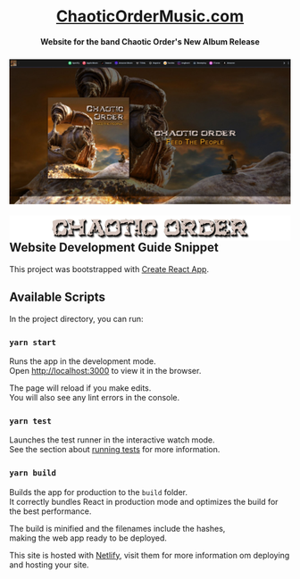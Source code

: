<div align="center">
    <h1>
        <a href="https://chaoticordermusic.com/">ChaoticOrderMusic.com</a>
    </h1>
    <h4><b>Website for the band Chaotic Order's New Album Release</b></h4>

</div>


### [![Website Screenshot](chaoticordermusic.com-homepage-screenshot.jpg)](https://chaoticordermusic.com/)

<img src="src/images/logo-tan-large-10.png" alt="Chaotic Order Logo" height="45px" align="right">


----------


## Website Development Guide Snippet


This project was bootstrapped with [Create React App](https://github.com/facebook/create-react-app).

## Available Scripts

In the project directory, you can run:

### `yarn start`

Runs the app in the development mode.<br />
Open [http://localhost:3000](http://localhost:3000) to view it in the browser.

The page will reload if you make edits.<br />
You will also see any lint errors in the console.

### `yarn test`

Launches the test runner in the interactive watch mode.<br />
See the section about [running tests](https://facebook.github.io/create-react-app/docs/running-tests) for more information.

### `yarn build`

Builds the app for production to the `build` folder.<br />
It correctly bundles React in production mode and optimizes the build for the best performance.

The build is minified and the filenames include the hashes,<br />
making the web app ready to be deployed.

This site is hosted with [Netlify](https://netlify.com), visit them for more information om deploying and hosting your site.


